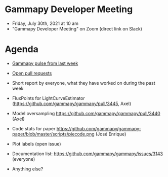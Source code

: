 # Gammapy Developer Meeting

* Friday, July 30th, 2021 at 10 am
* "Gammapy Developer Meeting" on Zoom (direct link on Slack)
# Agenda

* [Gammapy pulse from last week](https://github.com/gammapy/gammapy/pulse)
* [Open pull requests](https://github.com/gammapy/gammapy/pulls)
* Short report by everyone, what they have worked on during the past week 

* FluxPoints for LightCurveEstimator (https://github.com/gammapy/gammapy/pull/3445, Axel)
* Model oversampling https://github.com/gammapy/gammapy/pull/3440 (Axel)
* Code stats for paper https://github.com/gammapy/gammapy-paper/blob/master/scripts/piecode.png (José Enrique)
* Plot labels (open issue)
 
* Documentation list: https://github.com/gammapy/gammapy/issues/3143 (everyone)
* Anything else?
